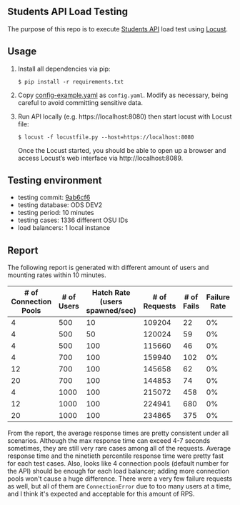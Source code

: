 Students API Load Testing
---

The purpose of this repo is to execute [Students API](https://github.com/osu-mist/students-api) load test using [Locust](https://github.com/locustio/locust).

## Usage

  1. Install all dependencies via pip:

      ```
      $ pip install -r requirements.txt
      ```

  2. Copy [config-example.yaml](config-example.yaml) as `config.yaml`. Modify as necessary, being careful to avoid committing sensitive data.

  3. Run API locally (e.g. https://localhost:8080) then start locust with Locust file:

      ```
      $ locust -f locustfile.py --host=https://localhost:8080
      ```

      Once the Locust started, you should be able to open up a browser and access Locust’s web interface via http://localhost:8089.

## Testing environment

* testing commit: [9ab6cf6](https://github.com/osu-mist/students-api/tree/9ab6cf6)
* testing database: ODS DEV2
* testing period: 10 minutes
* testing cases: 1336 different OSU IDs
* load balancers: 1 local instance

## Report

The following report is generated with different amount of users and mounting rates within 10 minutes.

| # of Connection Pools | # of Users | Hatch Rate (users spawned/sec) | # of Requests | # of Fails | Failure Rate | Average (ms) | 90%ile (ms) | Max (ms) | RPS |
| ---------------- | ---------- | ------------------------------ | ------------- | ---------- | ------------ | ------------ | ----------- | -------- |---- |
| 4 | 500 | 10 | 109204 | 22 | 0% | 50 | 69 | 2109 | 189.3 |
| 4 | 500 | 50 | 120024 | 59 | 0% | 66 | 74 | 4703 | 192.2 |
| 4 | 500 | 100 | 115660 | 46 | 0% | 52 | 82 | 1628 | 193 |
| 4 | 700 | 100 | 159940 | 102 | 0% | 66 | 130 | 1959 | 246.5 |
| 12 | 700 | 100 | 145658 | 62 | 0% | 82 | 190 | 4702 | 263.9 |
| 20 | 700 | 100 | 144853 | 74 | 0% | 80 | 230 | 1899 | 255.1 |
| 4 | 1000 | 100 | 215072 | 458 | 0% | 154 | 420 | 3857 | 369.3 |
| 12 | 1000 | 100 | 224941 | 680 | 0% | 129 | 350 | 3962 | 377.2 |
| 20 | 1000 | 100 | 234865 | 375 | 0% | 111 | 340 | 6282 | 380.6 |


From the report, the average response times are pretty consistent under all scenarios. Although the max response time can exceed 4-7 seconds sometimes, they are still very rare cases among all of the requests. Average response time and the ninetieth percentile response time were pretty fast for each test cases. Also, looks like 4 connection pools (default number for the API) should be enough for each load balancer; adding more connection pools won't cause a huge difference. There were a very few failure requests as well, but all of them are `ConnectionError` due to too many users at a time, and I think it's expected and acceptable for this amount of RPS.
